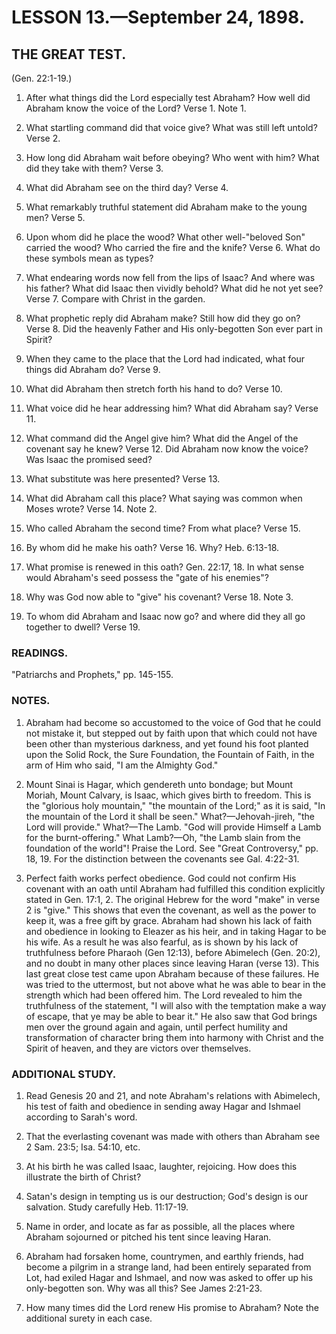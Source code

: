 # LESSON 13.—September 24, 1898.

## THE GREAT TEST.
(Gen. 22:1-19.)

1. After what things did the Lord especially test Abraham? How well did Abraham know the voice of the Lord? Verse 1. Note 1.

2. What startling command did that voice give? What was still left untold? Verse 2.

3. How long did Abraham wait before obeying? Who went with him? What did they take with them? Verse 3.

4. What did Abraham see on the third day? Verse 4.

5. What remarkably truthful statement did Abraham make to the young men? Verse 5.

6. Upon whom did he place the wood? What other well-"beloved Son" carried the wood? Who carried the fire and the knife? Verse 6. What do these symbols mean as types?

7. What endearing words now fell from the lips of Isaac? And where was his father? What did Isaac then vividly behold? What did he not yet see? Verse 7. Compare with Christ in the garden.

8. What prophetic reply did Abraham make? Still how did they go on? Verse 8. Did the heavenly Father and His only-begotten Son ever part in Spirit?

9. When they came to the place that the Lord had indicated, what four things did Abraham do? Verse 9.

10. What did Abraham then stretch forth his hand to do? Verse 10.

11. What voice did he hear addressing him? What did Abraham say? Verse 11.

12. What command did the Angel give him? What did the Angel of the covenant say he knew? Verse 12. Did Abraham now know the voice? Was Isaac the promised seed?

13. What substitute was here presented? Verse 13.

14. What did Abraham call this place? What saying was common when Moses wrote? Verse 14. Note 2.

15. Who called Abraham the second time? From what place? Verse 15.

16. By whom did he make his oath? Verse 16. Why? Heb. 6:13-18.

17. What promise is renewed in this oath? Gen. 22:17, 18. In what sense would Abraham's seed possess the "gate of his enemies"?

18. Why was God now able to "give" his covenant? Verse 18. Note 3.

19. To whom did Abraham and Isaac now go? and where did they all go together to dwell? Verse 19.

### READINGS.
"Patriarchs and Prophets," pp. 145-155.

### NOTES.
1. Abraham had become so accustomed to the voice of God that he could not mistake it, but stepped out by faith upon that which could not have been other than mysterious darkness, and yet found his foot planted upon the Solid Rock, the Sure Foundation, the Fountain of Faith, in the arm of Him who said, "I am the Almighty God."

2. Mount Sinai is Hagar, which gendereth unto bondage; but Mount Moriah, Mount Calvary, is Isaac, which gives birth to freedom. This is the "glorious holy mountain," "the mountain of the Lord;" as it is said, "In the mountain of the Lord it shall be seen." What?—Jehovah-jireh, "the Lord will provide." What?—The Lamb. "God will provide Himself a Lamb for the burnt-offering." What Lamb?—Oh, "the Lamb slain from the foundation of the world"! Praise the Lord. See "Great Controversy," pp. 18, 19. For the distinction between the covenants see Gal. 4:22-31.

3. Perfect faith works perfect obedience. God could not confirm His covenant with an oath until Abraham had fulfilled this condition explicitly stated in Gen. 17:1, 2. The original Hebrew for the word "make" in verse 2 is "give." This shows that even the covenant, as well as the power to keep it, was a free gift by grace. Abraham had shown his lack of faith and obedience in looking to Eleazer as his heir, and in taking Hagar to be his wife. As a result he was also fearful, as is shown by his lack of truthfulness before Pharaoh (Gen 12:13), before Abimelech (Gen. 20:2), and no doubt in many other places since leaving Haran (verse 13). This last great close test came upon Abraham because of these failures. He was tried to the uttermost, but not above what he was able to bear in the strength which had been offered him. The Lord revealed to him the truthfulness of the statement, "I will also with the temptation make a way of escape, that ye may be able to bear it." He also saw that God brings men over the ground again and again, until perfect humility and transformation of character bring them into harmony with Christ and the Spirit of heaven, and they are victors over themselves.

### ADDITIONAL STUDY.

1. Read Genesis 20 and 21, and note Abraham's relations with Abimelech, his test of faith and obedience in sending away Hagar and Ishmael according to Sarah's word.

2. That the everlasting covenant was made with others than Abraham see 2 Sam. 23:5; Isa. 54:10, etc.

3. At his birth he was called Isaac, laughter, rejoicing. How does this illustrate the birth of Christ?

4. Satan's design in tempting us is our destruction; God's design is our salvation. Study carefully Heb. 11:17-19.

5. Name in order, and locate as far as possible, all the places where Abraham sojourned or pitched his tent since leaving Haran.

6. Abraham had forsaken home, countrymen, and earthly friends, had become a pilgrim in a strange land, had been entirely separated from Lot, had exiled Hagar and Ishmael, and now was asked to offer up his only-begotten son. Why was all this? See James 2:21-23.

7. How many times did the Lord renew His promise to Abraham? Note the additional surety in each case.

